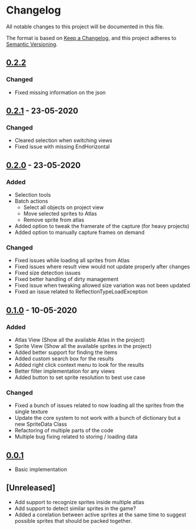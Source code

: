 # Changelog
All notable changes to this project will be documented in this file.

The format is based on [Keep a Changelog](https://keepachangelog.com/en/1.0.0/),
and this project adheres to [Semantic Versioning](https://semver.org/spec/v2.0.0.html).

## [0.2.2] 
### Changed  
 - Fixed missing information on the json

## [0.2.1] - 23-05-2020
### Changed  
 - Cleared selection when switching views
 - Fixed issue with missing EndHorizontal

## [0.2.0] - 23-05-2020
### Added 
 - Selection tools 
 - Batch actions
    - Select all objects on project view
    - Move selected sprites to Atlas
    - Remove sprite from atlas
 - Added option to tweak the framerate of the capture (for heavy projects)
 - Added option to manually capture frames on demand 
  
### Changed  
 - Fixed issues while loading all sprites from Atlas
 - Fixed issues where result view would not update properly after changes
 - Fixed size detection issues
 - Fixed better handling of dirty management
 - Fixed issue when tweaking allowed size variation was not been updated
 - Fixed an issue related to ReflectionTypeLoadException


## [0.1.0] - 10-05-2020

### Added 
 - Atlas View (Show all the available Atlas in the project)
 - Sprite View (Show all the available sprites in the project)
 - Added better support for finding the items
 - Added custom search box for the results
 - Added right click context menu to look for the results
 - Better filter implementation for any views
 - Added button to set sprite resolution to best use case
 
 ### Changed
 - Fixed a bunch of issues related to now loading all the sprites from the single texture
 - Update the core system to not work with a bunch of dictionary but a new SpriteData Class
 - Refactoring of multiple parts of the code
 - Multiple bug fixing related to storing / loading data

## [0.0.1]
 - Basic implementation 

## [Unreleased]
 - Add support to recognize sprites inside multiple atlas
 - Add support to detect similar sprites in the game?
 - Added a corelation between active sprites at the same time to suggest possible sprites that should be packed together. 

[0.2.2]: https://github.com/brunomikoski/SpriteAuditor/releases/tag/v0.2.2
[0.2.1]: https://github.com/brunomikoski/SpriteAuditor/releases/tag/v0.2.1
[0.2.0]: https://github.com/brunomikoski/SpriteAuditor/releases/tag/v0.2.0
[0.1.0]: https://github.com/brunomikoski/SpriteAuditor/releases/tag/v0.1.0
[0.0.1]: https://github.com/brunomikoski/SpriteAuditor/releases/tag/v0.0.1


